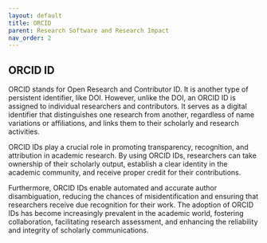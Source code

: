 ```yaml
---
layout: default
title: ORCID
parent: Research Software and Research Impact
nav_order: 2
---
```


## ORCID ID

ORCID stands for Open Research and Contributor ID. It is another type of persistent identifier, like DOI. However, unlike the DOI, an ORCID ID is assigned to individual researchers and contributors. It serves as a digital identifier that distinguishes one research from another, regardless of name variations or affiliations, and links them to their scholarly and research activities.  

ORCID IDs play a crucial role in promoting transparency, recognition, and attribution in academic research. By using ORCID IDs, researchers can take ownership of their scholarly output, establish a clear identity in the academic community, and receive proper credit for their contributions.  

Furthermore, ORCID IDs enable automated and accurate author disambiguation, reducing the chances of misidentification and ensuring that researchers receive due recognition for their work. The adoption of ORCID IDs has become increasingly prevalent in the academic world, fostering collaboration, facilitating research assessment, and enhancing the reliability and integrity of scholarly communications.  
